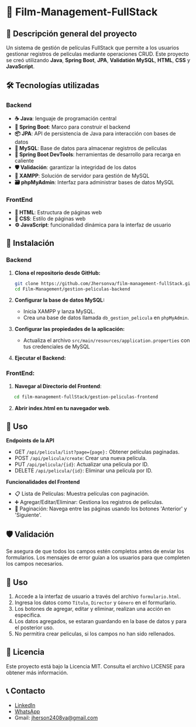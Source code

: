 # 🎥 Film-Management-FullStack

## 🌟 Descripción general del proyecto
Un sistema de gestión de películas FullStack que permite a los usuarios gestionar registros de películas mediante operaciones CRUD. Este proyecto se creó utilizando **Java**, **Spring Boot**, **JPA**, **Validatión** **MySQL**, **HTML**, **CSS** y **JavaScript**.

## 🛠️ Tecnologías utilizadas

### Backend
- **☕ Java**: lenguaje de programación central
- **🌱 Spring Boot**: Marco para construir el backend
- **📦 JPA**: API de persistencia de Java para interacción con bases de datos
- **🐬 MySQL**: Base de datos para almacenar registros de películas
- **🔧 Spring Boot DevTools**: herramientas de desarrollo para recarga en caliente
- **🛡️ Validación**: garantizar la integridad de los datos
- **🚀 XAMPP**: Solución de servidor para gestión de MySQL
- **🗃️ phpMyAdmin**: Interfaz para administrar bases de datos MySQL

### FrontEnd
- **📄 HTML**: Estructura de páginas web
- **🎨 CSS**: Estilo de páginas web
- **⚙️ JavaScript**: funcionalidad dinámica para la interfaz de usuario

## 🚀 Instalación

### Backend
1. **Clona el repositorio desde GitHub:**

    ```bash
    git clone https://github.com/Jhersonva/film-management-fullStack.git
	cd Film-Management/gestion-peliculas-backend
    ```

2. **Configurar la base de datos MySQL:**
	- Inicia XAMPP y lanza MySQL.
	- Crea una base de datos llamada `db_gestion_pelicula` en `phpMyAdmin`.

3. **Configurar las propiedades de la aplicación:**
	- Actualiza el archivo `src/main/resources/application.properties` con tus credenciales de MySQL

4. **Ejecutar el Backend:**

### FrontEnd:

1. **Navegar al Directorio del Frontend**:

 ```bash
    cd film-management-fullStack/gestion-peliculas-frontend
 ```
2. **Abrir index.html en tu navegador web**.

## 🔧 Uso
**Endpoints de la API**
- GET `/api/pelicula/list?page={page}:` Obtener películas paginadas.
- POST `/api/pelicula/create`: Crear una nueva película.
- PUT `/api/pelicula/{id}`: Actualizar una película por ID.
- DELETE `/api/pelicula/{id}`: Eliminar una película por ID.

**Funcionalidades del Frontend**
- 📋 Lista de Películas: Muestra películas con paginación.
- ➕ Agregar/Editar/Eliminar: Gestiona los registros de películas.
- 🔄 Paginación: Navega entre las páginas usando los botones 'Anterior' y 'Siguiente'.

## 🛡️ Validación
Se asegura de que todos los campos estén completos antes de enviar los formularios. Los mensajes de error guían a los usuarios para que completen los campos necesarios.

## 📝 Uso

1. Accede a la interfaz de usuario a través del archivo `formulario.html`.
2. Ingresa los datos como `Título`, `Director` y `Género` en el formurlario.
3. Los botones de agregar, editar y eliminar, realizan una acción en especifica.
4. Los datos agregados, se estaran guardando en la base de datos y para el posterior uso.
5. No permitira crear peliculas, si los campos no han sido rellenados.

## 📜 Licencia

Este proyecto está bajo la Licencia MIT. Consulta el archivo LICENSE para obtener más información.

## 📞 Contacto

- [LinkedIn](https://www.linkedin.com/in/jhersonvillaarcibia/)
- [WhatsApp](https://wa.me/926461654)
- Gmail: jherson2408va@gmail.com
